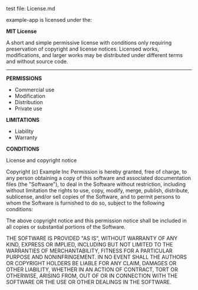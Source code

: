 test file: License.md

example-app is licensed under the:

**MIT License**

A short and simple permissive license with conditions only requiring preservation of copyright and license notices. Licensed works, modifications, and larger works may be distributed under different terms and without source code.

---

**PERMISSIONS**
- Commercial use
- Modification
- Distribution
- Private use

**LIMITATIONS**
- Liability
- Warranty

**CONDITIONS**

License and copyright notice

Copyright (c) Example Inc
Permission is hereby granted, free of charge, to any person obtaining a copy of this software and associated documentation files (the "Software"), to deal in the Software without restriction, including without limitation the rights to use, copy, modify, merge, publish, distribute, sublicense, and/or sell copies of the Software, and to permit persons to whom the Software is furnished to do so, subject to the following conditions:

The above copyright notice and this permission notice shall be included in all copies or substantial portions of the Software.

THE SOFTWARE IS PROVIDED "AS IS", WITHOUT WARRANTY OF ANY KIND, EXPRESS OR IMPLIED, INCLUDING BUT NOT LIMITED TO THE WARRANTIES OF MERCHANTABILITY, FITNESS FOR A PARTICULAR PURPOSE AND NONINFRINGEMENT. IN NO EVENT SHALL THE AUTHORS OR COPYRIGHT HOLDERS BE LIABLE FOR ANY CLAIM, DAMAGES OR OTHER LIABILITY, WHETHER IN AN ACTION OF CONTRACT, TORT OR OTHERWISE, ARISING FROM, OUT OF OR IN CONNECTION WITH THE SOFTWARE OR THE USE OR OTHER DEALINGS IN THE SOFTWARE.
